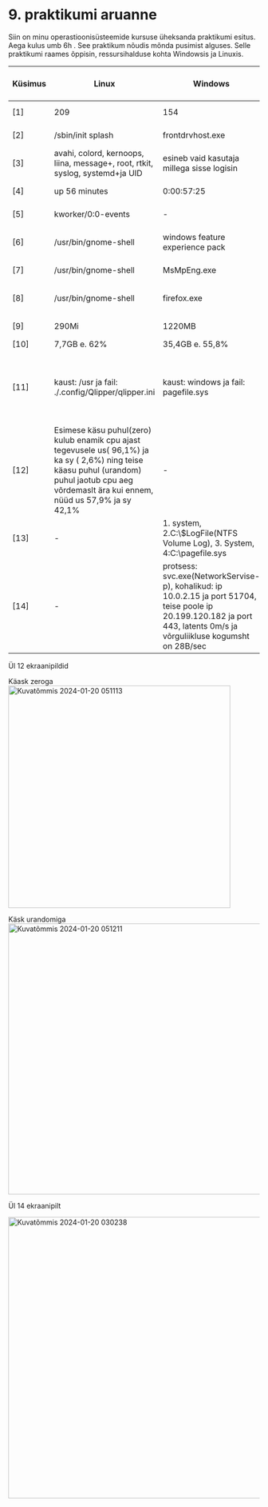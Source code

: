 # 9. praktikumi aruanne 

Siin on minu operastioonisüsteemide kursuse üheksanda praktikumi esitus. Aega kulus umb 6h . See praktikum nõudis mõnda pusimist alguses.
Selle praktikumi raames õppisin, ressursihalduse kohta Windowsis ja Linuxis.  <br />

| Küsimus                    | Linux        | Windows      | Linuxis kasutatud käsklus | Windowsis kasutatud tööriist |
|-----------------------------|--------------|--------------|---------------------------|-----------------------------|
| [1]                         | 209 | 154  | ps -A \| wc -l | tegumihaldur (task manager) -> jõudlus -> protsessid |
| [2]                         | /sbin/init splash    | frontdrvhost.exe | ps -aux --sort -pid \|tail -1      | process explorer -> time |
| [3]                         | avahi, colord, kernoops, liina, message+, root, rtkit, syslog, systemd+ja UID | esineb vaid kasutaja millega sisse logisin | ps -ef \|cut -d'' -f1\|sort \| uniq       | teumihaldur -> users |
| [4]                         | up 56 minutes | 0:00:57:25  | uprime -p       | tegumihaldur -> jõudlus -> CPU -> tööaeg |
| [5]                         | kworker/0:0-events   | - | ps -ef --sort -start \| head -4       | windowsil puudub selline "tegevus" |
| [6]                         | /usr/bin/gnome-shell  | windows feature experience pack | htop -> f6 sort by -> percent_cpu       | [tegumihaldur -> rakenduste ajalugu -> protsessoriaeg |
| [7]                         | /usr/bin/gnome-shell  |  MsMpEng.exe  | htop -> f6 sort by -> VIRT    | resource monitor -> commit(CPU1 suurim)|
| [8]                         | /usr/bin/gnome-shell    | firefox.exe  | HTOP -> F6 SORT BY -> PERCENT_MEM | resource monitor -> working set |
| [9]                         | 290Mi  | 1220MB  | free -h | resource monitor -> physical memory(available) |
| [10]                        | 7,7GB e. 62% | 35,4GB e. 55,8% | df -h/ | WinDirStat -> c: -> atribuudid |
| [11]                        | kaust: /usr ja fail: ./.config/Qlipper/qlipper.ini | kaust: windows ja fail: pagefile.sys| fail:find -type f exec du -Sh {} + \| sort -rh  \| head -n 1,kaust:sudo du -ah /* \| sort -rh\| head -n1 | WinDirStat -> c: -> suurus, kaust on ka seal samas |
| [12]                        |Esimese käsu puhul(zero) kulub enamik cpu ajast tegevusele us( 96,1%) ja ka sy ( 2,6%) ning teise käasu puhul (urandom) puhul jaotub cpu aeg võrdemaslt ära kui ennem, nüüd us 57,9% ja sy 42,1%                    |  -  | juhendis kirjas | - |
| [13]                        | - | 1. system, 2.C:\\$LogFile(NTFS Volume Log), 3. System, 4:C:\pagefile.sys | - | resource monitor -> disk -> disk activity -> read(mõlemad)/write(mõlemad) |
| [14]                        | - | protsess: svc.exe(NetworkServise-p), kohalikud: ip 10.0.2.15 ja port 51704, teise poole ip  20.199.120.182 ja port 443, latents 0m/s ja võrguliikluse kogumsht on 28B/sec| - | resource monitor -> network |


Ül 12 ekraanipildid

Käask zeroga
<img width="445" alt="Kuvatõmmis 2024-01-20 051113" src="https://github.com/liinahoogand/OPS/assets/116062583/46e3a306-8428-465c-8b92-9b655d08f1be">

Käsk urandomiga
<img width="542" alt="Kuvatõmmis 2024-01-20 051211" src="https://github.com/liinahoogand/OPS/assets/116062583/1431d400-7dfe-4037-b343-f005994e1f95">


Ül 14 ekraanipilt

<img width="563" alt="Kuvatõmmis 2024-01-20 030238" src="https://github.com/liinahoogand/OPS/assets/116062583/b6b6051c-0636-482f-bfed-0c48f4719172">



